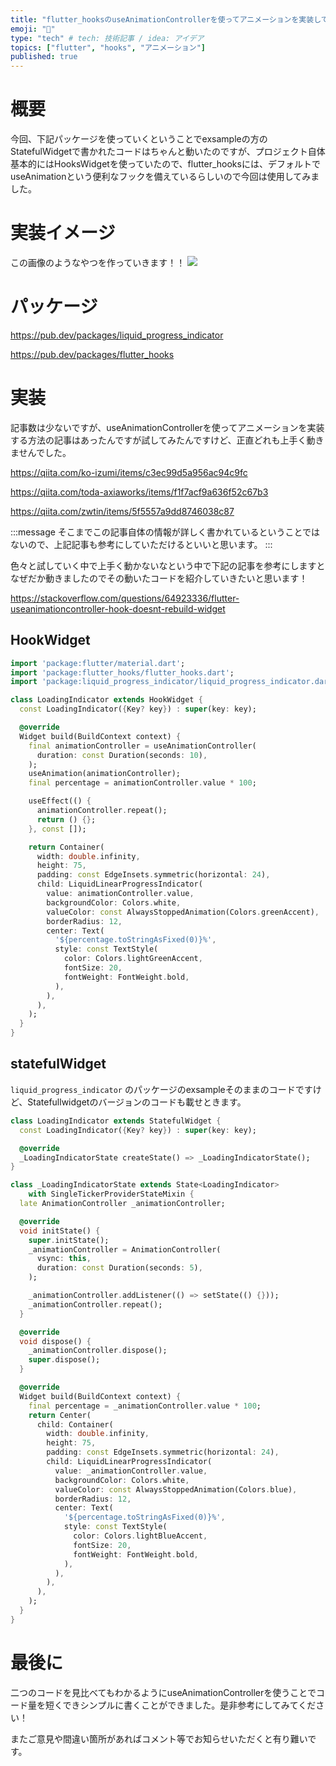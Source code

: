 ```yaml
---
title: "flutter_hooksのuseAnimationControllerを使ってアニメーションを実装してみた"
emoji: "📑"
type: "tech" # tech: 技術記事 / idea: アイデア
topics: ["flutter", "hooks", "アニメーション"]
published: true
---
```


# 概要
今回、下記パッケージを使っていくということでexsampleの方のStatefulWidgetで書かれたコードはちゃんと動いたのですが、プロジェクト自体基本的にはHooksWidgetを使っていたので、flutter_hooksには、デフォルトでuseAnimationという便利なフックを備えているらしいので今回は使用してみました。

# 実装イメージ
この画像のようなやつを作っていきます！！
![](https://storage.googleapis.com/zenn-user-upload/6e960e13a95e3902061fcac3.png)

# パッケージ

https://pub.dev/packages/liquid_progress_indicator

https://pub.dev/packages/flutter_hooks

# 実装
記事数は少ないですが、useAnimationControllerを使ってアニメーションを実装する方法の記事はあったんですが試してみたんですけど、正直どれも上手く動きませんでした。

https://qiita.com/ko-izumi/items/c3ec99d5a956ac94c9fc

https://qiita.com/toda-axiaworks/items/f1f7acf9a636f52c67b3

https://qiita.com/zwtin/items/5f5557a9dd8746038c87

:::message
そこまでこの記事自体の情報が詳しく書かれているということではないので、上記記事も参考にしていただけるといいと思います。
:::

色々と試していく中で上手く動かないなという中で下記の記事を参考にしますとなぜだか動きましたのでその動いたコードを紹介していきたいと思います！

https://stackoverflow.com/questions/64923336/flutter-useanimationcontroller-hook-doesnt-rebuild-widget

## HookWidget

```dart
import 'package:flutter/material.dart';
import 'package:flutter_hooks/flutter_hooks.dart';
import 'package:liquid_progress_indicator/liquid_progress_indicator.dart';

class LoadingIndicator extends HookWidget {
  const LoadingIndicator({Key? key}) : super(key: key);

  @override
  Widget build(BuildContext context) {
    final animationController = useAnimationController(
      duration: const Duration(seconds: 10),
    );
    useAnimation(animationController);
    final percentage = animationController.value * 100;

    useEffect(() {
      animationController.repeat();
      return () {};
    }, const []);

    return Container(
      width: double.infinity,
      height: 75,
      padding: const EdgeInsets.symmetric(horizontal: 24),
      child: LiquidLinearProgressIndicator(
        value: animationController.value,
        backgroundColor: Colors.white,
        valueColor: const AlwaysStoppedAnimation(Colors.greenAccent),
        borderRadius: 12,
        center: Text(
          '${percentage.toStringAsFixed(0)}%',
          style: const TextStyle(
            color: Colors.lightGreenAccent,
            fontSize: 20,
            fontWeight: FontWeight.bold,
          ),
        ),
      ),
    );
  }
}
```

## statefulWidget
``` liquid_progress_indicator ``` のパッケージのexsampleそのままのコードですけど、Statefullwidgetのバージョンのコードも載せときます。

```dart
class LoadingIndicator extends StatefulWidget {
  const LoadingIndicator({Key? key}) : super(key: key);

  @override
  _LoadingIndicatorState createState() => _LoadingIndicatorState();
}

class _LoadingIndicatorState extends State<LoadingIndicator>
    with SingleTickerProviderStateMixin {
  late AnimationController _animationController;

  @override
  void initState() {
    super.initState();
    _animationController = AnimationController(
      vsync: this,
      duration: const Duration(seconds: 5),
    );

    _animationController.addListener(() => setState(() {}));
    _animationController.repeat();
  }

  @override
  void dispose() {
    _animationController.dispose();
    super.dispose();
  }

  @override
  Widget build(BuildContext context) {
    final percentage = _animationController.value * 100;
    return Center(
      child: Container(
        width: double.infinity,
        height: 75,
        padding: const EdgeInsets.symmetric(horizontal: 24),
        child: LiquidLinearProgressIndicator(
          value: _animationController.value,
          backgroundColor: Colors.white,
          valueColor: const AlwaysStoppedAnimation(Colors.blue),
          borderRadius: 12,
          center: Text(
            '${percentage.toStringAsFixed(0)}%',
            style: const TextStyle(
              color: Colors.lightBlueAccent,
              fontSize: 20,
              fontWeight: FontWeight.bold,
            ),
          ),
        ),
      ),
    );
  }
}
```

# 最後に
二つのコードを見比べてもわかるようにuseAnimationControllerを使うことでコード量を短くできシンプルに書くことができました。是非参考にしてみてください！

またご意見や間違い箇所があればコメント等でお知らせいただくと有り難いです。